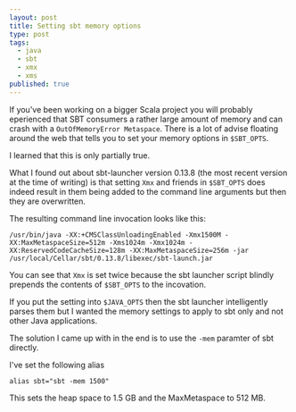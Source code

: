```yaml
---
layout: post
title: Setting sbt memory options
type: post
tags:
  - java
  - sbt
  - xmx
  - xms
published: true
---
```

If you've been working on a bigger Scala project you will probably eperienced
that SBT consumers a rather large amount of memory and can crash with a
`OutOfMemoryError Metaspace`. There is a lot of advise floating around the web
that tells you to set your memory options in `$SBT_OPTS`.

I learned  that this is only partially true.

What I found out about sbt-launcher version 0.13.8 (the most recent version
at the time of writing) is that setting `Xmx` and friends in `$SBT_OPTS` does
indeed result in them being added to the command line arguments but then they
are overwritten.

The resulting command line invocation looks like this:

```
/usr/bin/java -XX:+CMSClassUnloadingEnabled -Xmx1500M -XX:MaxMetaspaceSize=512m -Xms1024m -Xmx1024m -XX:ReservedCodeCacheSize=128m -XX:MaxMetaspaceSize=256m -jar /usr/local/Cellar/sbt/0.13.8/libexec/sbt-launch.jar
```

You can see that `Xmx` is set twice because the sbt launcher script blindly
prepends the contents of `$SBT_OPTS` to the incovation.

If you put the setting into `$JAVA_OPTS` then the sbt launcher intelligently
parses them but I wanted the memory settings to apply to sbt only and not other
Java applications.

The solution I came up with in the end is to use the `-mem` paramter of sbt
directly.

I've set the following alias

```
alias sbt="sbt -mem 1500"
```

This sets the heap space to 1.5 GB and the MaxMetaspace to 512 MB.

